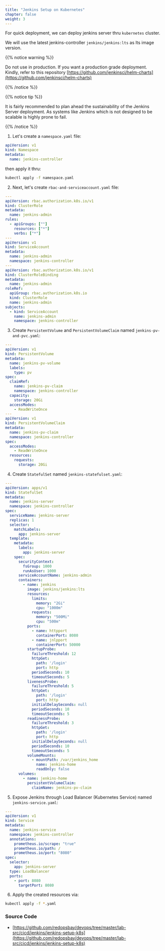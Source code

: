 ```yaml
---
title: "Jenkins Setup on Kubernetes"
chapter: false
weight: 3
---
```


For quick deployment, we can deploy jenkins server thru `kubernetes` cluster.

We will use the latest jenkins-controller `jenkins/jenkins:lts` as lts image version.

{{% notice warning %}}

Do not use in production. If you want a production grade deployment. Kindly, refer to this repository [https://github.com/jenkinsci/helm-charts](https://github.com/jenkinsci/helm-charts)

{{% /notice %}}

{{% notice tip %}}

It is fairly recommended to plan ahead the sustainability of the Jenkins Server deployment. As systems like Jenkins which is not designed to be scalable is highly prone to fail.

{{% /notice %}}

1. Let's create a `namespace.yaml` file:

```yaml
apiVersion: v1
kind: Namespace
metadata:
  name: jenkins-controller
```

then apply it thru:

```bash
kubectl apply -f namespace.yaml
```

2. Next, let's create `rbac-and-serviceaccount.yaml` file:

```yaml
---
apiVersion: rbac.authorization.k8s.io/v1
kind: ClusterRole
metadata:
  name: jenkins-admin
rules:
  - apiGroups: [""]
    resources: ["*"]
    verbs: ["*"]
---
apiVersion: v1
kind: ServiceAccount
metadata:
  name: jenkins-admin
  namespace: jenkins-controller
---
apiVersion: rbac.authorization.k8s.io/v1
kind: ClusterRoleBinding
metadata:
  name: jenkins-admin
roleRef:
  apiGroup: rbac.authorization.k8s.io
  kind: ClusterRole
  name: jenkins-admin
subjects:
  - kind: ServiceAccount
    name: jenkins-admin
    namespace: jenkins-controller
```

3. Create `PersistentVolume` and `PersistentVolumeClaim` named `jenkins-pv-and-pvc.yaml`:

```yaml
---
apiVersion: v1
kind: PersistentVolume
metadata:
  name: jenkins-pv-volume
  labels:
    type: pv
spec:
  claimRef:
    name: jenkins-pv-claim
    namespace: jenkins-controller
  capacity:
    storage: 20Gi
  accessModes:
    - ReadWriteOnce
---
apiVersion: v1
kind: PersistentVolumeClaim
metadata:
  name: jenkins-pv-claim
  namespace: jenkins-controller
spec:
  accessModes:
    - ReadWriteOnce
  resources:
    requests:
      storage: 20Gi

```

4. Create `StatefulSet` named `jenkins-statefulset.yaml`:

```yaml
---
apiVersion: apps/v1
kind: StatefulSet
metadata:
  name: jenkins-server
  namespace: jenkins-controller
spec:
  serviceName: jenkins-server
  replicas: 1
  selector:
    matchLabels:
      app: jenkins-server
  template:
    metadata:
      labels:
        app: jenkins-server
    spec:
      securityContext:
        fsGroup: 1000
        runAsUser: 1000
      serviceAccountName: jenkins-admin
      containers:
        - name: jenkins
          image: jenkins/jenkins:lts
          resources:
            limits:
              memory: "2Gi"
              cpu: "1000m"
            requests:
              memory: "500Mi"
              cpu: "500m"
          ports:
            - name: httpport
              containerPort: 8080
            - name: jnlpport
              containerPort: 50000
          startupProbe:
            failureThreshold: 12
            httpGet:
              path: '/login'
              port: http
            periodSeconds: 10
            timeoutSeconds: 5
          livenessProbe:
            failureThreshold: 5
            httpGet:
              path: '/login'
              port: http
            initialDelaySeconds: null
            periodSeconds: 10
            timeoutSeconds: 5
          readinessProbe:
            failureThreshold: 3
            httpGet:
              path: '/login'
              port: http
            initialDelaySeconds: null
            periodSeconds: 10
            timeoutSeconds: 5
          volumeMounts:
            - mountPath: /var/jenkins_home
              name: jenkins-home
              readOnly: false
      volumes:
        - name: jenkins-home
          persistentVolumeClaim:
            claimName: jenkins-pv-claim
```

5. Expose Jenkins through Load Balancer (Kubernetes Service) named `jenkins-service.yaml`:

```yaml
---
apiVersion: v1
kind: Service
metadata:
  name: jenkins-service
  namespace: jenkins-controller
  annotations:
    prometheus.io/scrape: "true"
    prometheus.io/path: /
    prometheus.io/port: "8080"
spec:
  selector:
    app: jenkins-server
  type: LoadBalancer
  ports:
    - port: 8080
      targetPort: 8080
```

6. Apply the created resources via:


```bash
kubectl apply -f *.yaml
```


### Source Code

- [https://github.com/redopsbay/devops/tree/master/lab-src/cicd/jenkins/jenkins-setup-k8s](https://github.com/redopsbay/devops/tree/master/lab-src/cicd/jenkins/jenkins-setup-k8s)
